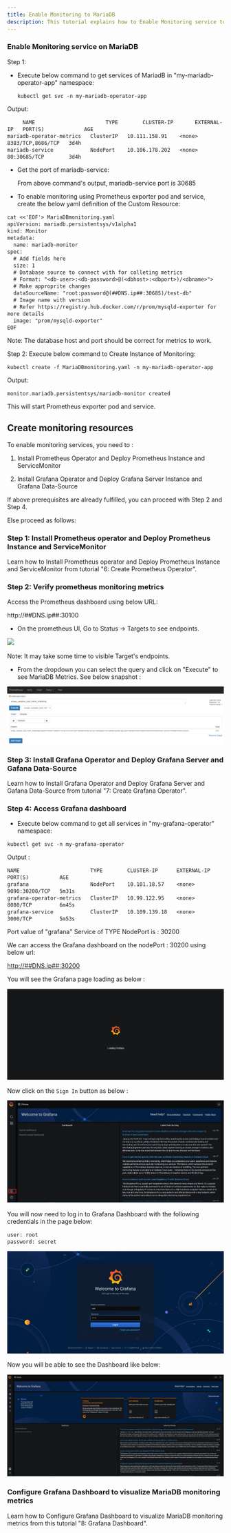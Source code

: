 ```yaml
---
title: Enable Monitoring to MariaDB
description: This tutorial explains how to Enable Monitoring service to MariaDB
---
```


### Enable Monitoring service on MariaDB 

Step 1: 

- Execute below command to get services of MariadB in "my-mariadb-operator-app" namespace:
  
  ```execute
  kubectl get svc -n my-mariadb-operator-app
  ```

 Output:
 ```
      NAME                       TYPE        CLUSTER-IP       EXTERNAL-IP   PORT(S)             AGE
 mariadb-operator-metrics   ClusterIP   10.111.158.91    <none>        8383/TCP,8686/TCP   3d4h
 mariadb-service            NodePort    10.106.178.202   <none>        80:30685/TCP        3d4h
 ```
 
- Get the port of mariadb-service:
  
  From above command's output, mariadb-service port is 30685 

- To enable monitoring using Prometheus exporter pod and service, create the below yaml definition of the Custom Resource:


```execute
cat <<'EOF'> MariaDBmonitoring.yaml
apiVersion: mariadb.persistentsys/v1alpha1
kind: Monitor
metadata:
  name: mariadb-monitor
spec:
  # Add fields here
  size: 1
  # Database source to connect with for colleting metrics
  # Format: "<db-user>:<db-password>@(<dbhost>:<dbport>)/<dbname>">
  # Make approprite changes 
  dataSourceName: "root:password@(##DNS.ip##:30685)/test-db"
  # Image name with version
  # Refer https://registry.hub.docker.com/r/prom/mysqld-exporter for more details
  image: "prom/mysqld-exporter"
EOF
```

Note: The database host and port should be correct for metrics to work.



Step 2: Execute below command to Create Instance of Monitoring: 

```execute
kubectl create -f MariaDBmonitoring.yaml -n my-mariadb-operator-app
```

Output:


```
monitor.mariadb.persistentsys/mariadb-monitor created
```

This will start Prometheus exporter pod and service. 




## Create monitoring resources 

To enable monitoring services, you need to :

1. Install Prometheus Operator and Deploy Prometheus Instance and ServiceMonitor 

2. Install Grafana Operator and Deploy Grafana Server Instance and Grafana Data-Source

If above prerequisites are already fulfilled, you can proceed with Step 2 and Step 4.

Else proceed as follows: 


### Step 1: Install Prometheus operator and Deploy Prometheus Instance and ServiceMonitor
 
 Learn how to Install Prometheus operator and Deploy Prometheus Instance and ServiceMonitor from tutorial "6: Create Prometheus Operator".


### Step 2: Verify prometheus monitoring metrics

Access the Prometheus dashboard using below URL:

http://##DNS.ip##:30100

- On the prometheus UI, Go to Status -> Targets to see endpoints.


 ![](_images/targets.PNG)

Note: It may take some time to visible Target's endpoints.

- From the dropdown you can select the query and click on "Execute" to see MariaDB Metrics. See below snapshot :


![](_images/queryexecution.PNG)




### Step 3: Install Grafana Operator and Deploy Grafana Server and Gafana Data-Source


Learn how to Install Grafana Operator and Deploy Grafana Server and Gafana Data-Source from tutorial "7: Create Grafana Operator".



### Step 4: Access Grafana dashboard


- Execute below command to get all services in "my-grafana-operator" namespace:


```execute
kubectl get svc -n my-grafana-operator
```


Output :

```
NAME                       TYPE        CLUSTER-IP      EXTERNAL-IP   PORT(S)          AGE
grafana                    NodePort    10.101.18.57    <none>        9090:30200/TCP   5m31s
grafana-operator-metrics   ClusterIP   10.99.122.95    <none>        8080/TCP         6m45s
grafana-service            ClusterIP   10.109.139.18   <none>        3000/TCP         5m53s
```

Port value of "grafana" Service of TYPE NodePort is : 30200


We can access the Grafana dashboard on the nodePort : 30200 using below url:

<a href="http://##DNS.ip##:30200" target="_blank">http://##DNS.ip##:30200</a> 


You will see the Grafana page loading as below :


![](_images/load.png)


Now click on the `Sign In` button as below :

![](_images/signin.png)

You will now need to log in to Grafana Dashboard with the following credentials in the page below:


```
user: root
password: secret
```
![](_images/login.png)


Now you will be able to see the Dashboard like below:


![](_images/dashboard.png)


### Configure Grafana Dashboard to visualize MariaDB monitoring metrics

Learn how to Configure Grafana Dashboard to visualize MariaDB monitoring metrics from this tutorial "8: Grafana Dashboard".





